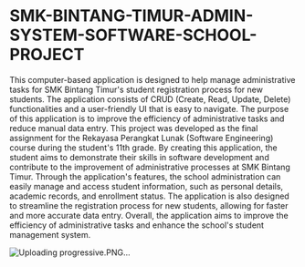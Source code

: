 # SMK-BINTANG-TIMUR-ADMIN-SYSTEM-SOFTWARE-SCHOOL-PROJECT

This computer-based application is designed to help manage administrative tasks for SMK Bintang Timur's student registration process for new students. The application consists of CRUD (Create, Read, Update, Delete) functionalities and a user-friendly UI that is easy to navigate. The purpose of this application is to improve the efficiency of administrative tasks and reduce manual data entry.
This project was developed as the final assignment for the Rekayasa Perangkat Lunak (Software Engineering) course during the student's 11th grade. By creating this application, the student aims to demonstrate their skills in software development and contribute to the improvement of administrative processes at SMK Bintang Timur.
Through the application's features, the school administration can easily manage and access student information, such as personal details, academic records, and enrollment status. The application is also designed to streamline the registration process for new students, allowing for faster and more accurate data entry. Overall, the application aims to improve the efficiency of administrative tasks and enhance the school's student management system.

![Uploading progressive.PNG…]()
